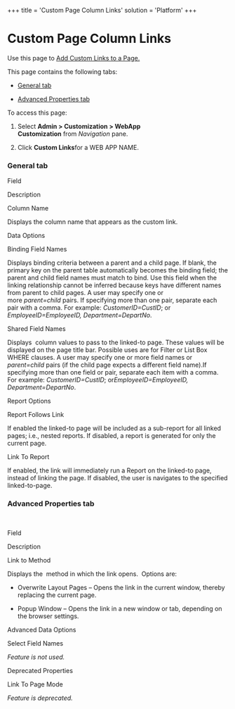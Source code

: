+++
title = 'Custom Page Column Links'
solution = 'Platform'
+++

# Custom Page Column Links

<div class="use">

Use this page to [Add Custom Links to a
Page.](../Use_Cases/Add_a_Custom_Link)

</div>

This page contains the following tabs:

  - [General tab](#General_Tab)

  - [Advanced Properties tab](#Advanced_Properties_tab)

To access this page:

1.  Select **Admin \> Customization \> WebApp
    Customization** from *Navigation* pane.

2.  Click **Custom Links**for a WEB APP NAME.

### <span id="General_Tab"></span>General tab

Field

Description

Column Name

Displays the column name that appears as the custom link.

Data Options

Binding Field Names

Displays binding criteria between a parent and a child page. If blank,
the primary key on the parent table automatically becomes the binding
field; the parent and child field names must match to bind. Use this
field when the linking relationship cannot be inferred because keys have
different names from parent to child pages. A user may specify one or
more *parent=child* pairs. If specifying more than one pair, separate
each pair with a comma. For example: *CustomerID=CustID*; or
*EmployeeID=EmployeeID, Department=DepartNo*. 

Shared Field Names

Displays  column values to pass to the linked-to page. These values will
be displayed on the page title bar. Possible uses are for Filter or List
Box WHERE clauses. A user may specify one or more field names or
*parent=child* pairs (if the child page expects a different field
name).If specifying more than one field or pair, separate each item with
a comma. For example: *CustomerID=CustID*; or*EmployeeID=EmployeeID,
Department=DepartNo*. 

Report Options

Report Follows Link

If enabled the linked-to page will be included as a sub-report for all
linked pages; i.e., nested reports. If disabled, a report is generated
for only the current page.

Link To Report

If enabled, the link will immediately run a Report on the linked-to
page, instead of linking the page. If disabled, the user is navigates to
the specified linked-to-page.

### <span id="Advanced_Properties_tab"></span>Advanced Properties tab

 

Field

Description

Link to Method

Displays the  method in which the link opens.  Options are:

  - Overwrite Layout Pages – Opens the link in the current window,
    thereby replacing the current page.

  - Popup Window – Opens the link in a new window or tab, depending on
    the browser settings.

Advanced Data Options

Select Field Names

*Feature is not used.*

Deprecated Properties

Link To Page Mode

*Feature is deprecated.*
